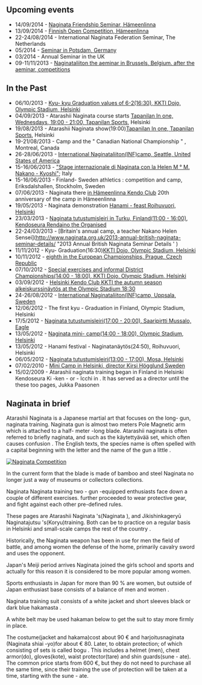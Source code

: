 ## Upcoming events

-   14/09/2014 - [Naginata Friendship Seminar,
    Hämeenlinna](https://www.facebook.com/events/501891759879564/ "Finnish Naginata Friendship Seminar 2014")
-   13/09/2014 - [Finnish Open Competition,
    Hämeenlinna](https://www.facebook.com/events/147521468779208/ "Naginata Finnish Open 2014")
-   22-24/08/2014 - International Naginata Federation Seminar, The Netherlands
-   05/2014 - [Seminar in Potsdam,
    Germany](http://www.genkido.de/naginata.html " Bishamonten Naginata Kyôshitsu")
-   03/2014 - Annual Seminar in the UK
-   09-11/11/2013 - [Naginataliiton the aeminar in Brussels,
    Belgium. after the aeminar,
    competitions](https://www.facebook.com/events/541531802573585/ "Stage ENF + la coupe Isabelle D' Hose le 11 novembre")

## In the Past

-   06/10/2013 - [Kyu- kyu Graduation values ​​of 6-2(16:30), KKTI Dojo,
    Olympic Stadium,
    Helsinki](https://www.facebook.com/events/157924271076783/ "Kyu Grading for values ​​of 6-2 kyu")
-   04/09/2013 - Atarashii Naginata course starts [Tapanilan In one,
    Wednesdays, 19:00 - 21:00, Tapanilan
    Sports](http://www.tapanila-kendo.org/ "Tapanilan Lot - Kendojaos"),
    Helsinki
-   19/08/2013 - Atarashii Naginata show(19:00)[Tapanilan In one,
    Tapanilan
    Sports](http://www.tapanila-kendo.org/ "Tapanilan Lot - Kendojaos"),
    Helsinki
-   19-21/08/2013 - Camp and the " Canadian National Championship " , Montreal,
    Canada
-   26-28/06/2013 - [International Naginataliiton(INF)camp, Seattle,
    United States of America](http://international-naginata.org/drupal/node/14 "2013 INF Seminar Information")
-   15-16/06/2013 - ["Stage internazionale di Naginata con la Helen M °
    M. Nakano -
    Kyoshi"](http://www.kendo.it/calendario/calendario.cfm " Elenco Eventi CIK e di altre federazioni europee");
    Italy
-   15-16/06/2013 - Finland- Sweden athletics : competition and camp,
    Eriksdalshallen, Stockholm, Sweden
-   07/06/2013 - Naginata there [in Hämeenlinna Kendo Club](http://www.jookenkai.net/ "Hämeenlinna - Ken Yeah I guess")
    20th anniversary of the camp in Hämeenlinna
-   19/05/2013 - Naginata demonstration [Hanami - feast Roihuvuori,
    Helsinki](http://www.roihuvuori.fi/hanami/ "Next - hanami party Roihuvuori cherry park toukukuussa 2013")
-   23/03/2013 - [Naginata tutustumisleiri in Turku, Finland(11:00 -
    16:00)](https://www.facebook.com/events/136689943169944/ "Atarashii Naginata camp"),
    [Kendoseura Rendaino the
    Organised](http://www.rendaino.fi/ "Turku Kendoseura rendaino Association")
-   22-24/03/2013 - [Britain's annual camp, a teacher Nakano
    Helen
    Sensei](http://www.naginata.org.uk/2013-annual-british-naginata-seminar-details/ "2013 Annual British Naginata Seminar Details ' )
-   11/11/2012 - Kyu- Graduation(16:30)[KKTI Dojo, Olympic Stadium,
    Helsinki](http://www.kendohelsinki.org/?sivu=kartta " Map of the Olympic Stadium")
-   10/11/2012 - [eighth in the European Championships, Prague,
    Czech Republic](http://www.enc2012.cz/ "Naginata European Championships 2012" )
-   07/10/2012 - [Special exercises and informal
    District Championships(14:00 - 18:00), KKTI Dojo, Olympic Stadium,
    Helsinki](https://www.facebook.com/events/530673156947346/ "Naginata Helsinki, special training" )
-   03/09/2012 - [Helsinki Kendo Club KKTI the autumn season
    alkeiskurssinäytös at the Olympic Stadium
    18:30](https://www.facebook.com/events/187144878084491/ "KKTI Alkeiskurssinäytös")
-   24-26/08/2012 - [International Naginataliiton(INF)camp, Uppsala,
    Sweden](https://www.facebook.com/events/124522334303072/ "INF Seminar in Uppsala, Sweden")
-   12/06/2012 - The first kyu - Graduation in Finland, Olympic Stadium,
    Helsinki
-   17/5/2012 - [Naginata tutustumisleiri(17:00 - 20:00), Saaripirtti
    Mussalo,
    Eagle](https://www.facebook.com/events/180686655386832/ "Naginata Tutustumisleiri - Kotka")
-   13/05/2012 - [Naginata mini- camp(14:00 - 18:00), Olympic Stadium,
    Helsinki](https://www.facebook.com/events/385015054876105/ "Naginata Mini Camp - Helsinki")
-   13/05/2012 - Hanami festival - Naginatanäytös(24:50), Roihuvuori,
    Helsinki
-   06/05/2012 - [Naginata tutustumisleiri(13:00 - 17:00), Mosa,
    Helsinki](https://www.facebook.com/events/296023357146874/ "Naginata Tutustumisleiri - Mosa")
-   07/02/2010 - [Mini Camp in Helsinki, director Kirsi Högglund
    Sweden](http://www.flickr.com/photos/paazio/sets/72157623374097714/ "Naginata - Helsinki(FI) - 2010/02/07")
-   15/02/2009 - Atarashii naginata training began in Finland in Helsinki
    Kendoseura Ki -ken - or - Icchi in . It has served as a director until the
    these too pages, Jukka Paasonen

## Naginata in brief

Atarashii Naginata is a Japanese martial art that focuses on the long-
gun, naginata training. Naginata gun is almost two meters
Pole Magnetic arm which is attached to a half- meter -long
blade. Atarashii naginata is often referred to briefly naginata, and
such as the käytettyävää set, which often causes confusion .
The English texts, the species name is often spelled with a capital
beginning with the letter and the name of the gun a little .

[![Naginata
Competition](http://farm7.staticflickr.com/6059/6283180930_4405e8e6f1_m.jpg )
](http://flickr.com/photos/96248369@N00/6283180930 " Naginata Competition / ethics_gradient")

In the current form that the blade is made ​​of bamboo and steel
Naginata no longer just a way of museums or collectors collections.

Naginata Naginata training two - gun -equipped enthusiasts
face down a couple of different exercises. further
proceeded to wear protective gear, and fight against each other
pre-defined rules.

These pages are Atarashii Naginata 's(Naginata ), and
Jikishinkageryū Naginatajutsu 's(Koryu)training. Both can be
to practice on a regular basis in Helsinki and small-scale camps
the rest of the country .

Historically, the Naginata weapon has been in use for men
the field of battle, and among women the defense of the home,
primarily cavalry sword and uses the opponent.

Japan's Meiji period arrives Naginata joined the girls
school and sports and actually for this reason it is considered to be more popular
among women.

Sports enthusiasts in Japan for more than 90 % are women, but outside of Japan
enthusiast base consists of a balance of men and women .

Naginata training suit consists of a white jacket and short sleeves
black or dark blue hakamasta .

A white belt may be used hakaman below to get the suit to stay
more firmly in place.

The costume(jacket and hakama)cost about 90 € and harjoitusnaginata
(Naginata shiai -yo)for about € 80. Later, to obtain protection;
of which consisting of sets is called bogu . This includes a helmet
(men), chest armor(do), gloves(kote), waist protector(tare) and
shin guards(sune - ate). The common price starts from 600 €, but
they do not need to purchase all the same time, since their training
the use of protection will be taken at a time, starting with the sune - ate.